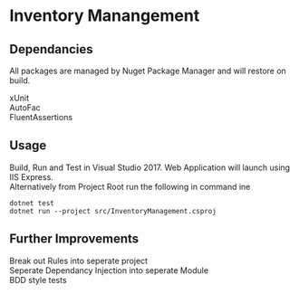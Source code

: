 # Inventory Manangement

## Dependancies

All packages are managed by Nuget Package Manager and will restore on build.  
  
xUnit  
AutoFac  
FluentAssertions

## Usage

Build, Run and Test in Visual Studio 2017. Web Application will launch using IIS Express.  
 Alternatively from Project Root run the following in command ine

```console
dotnet test
dotnet run --project src/InventoryManagement.csproj
```

## Further Improvements
Break out Rules into seperate project  
Seperate Dependancy Injection into seperate Module  
BDD style tests

